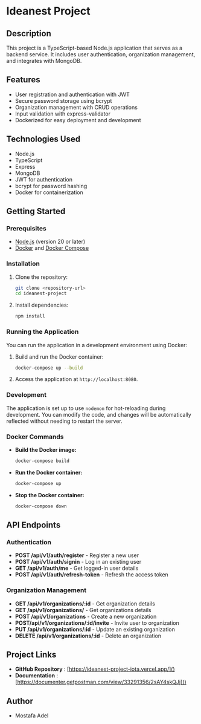 # Ideanest Project

## Description

This project is a TypeScript-based Node.js application that serves as a backend service. It includes user authentication, organization management, and integrates with MongoDB.

## Features

- User registration and authentication with JWT
- Secure password storage using bcrypt
- Organization management with CRUD operations
- Input validation with express-validator
- Dockerized for easy deployment and development

## Technologies Used

- Node.js
- TypeScript
- Express
- MongoDB
- JWT for authentication
- bcrypt for password hashing
- Docker for containerization

## Getting Started

### Prerequisites

- [Node.js](https://nodejs.org/en/) (version 20 or later)
- [Docker](https://www.docker.com/get-started) and [Docker Compose](https://docs.docker.com/compose/)

### Installation

1. Clone the repository:

   ```bash
   git clone <repository-url>
   cd ideanest-project
   ```
2. Install dependencies:

   ```bash
   npm install
   ```

### Running the Application

You can run the application in a development environment using Docker:

1. Build and run the Docker container:

   ```bash
   docker-compose up --build
   ```
2. Access the application at `http://localhost:8080`.

### Development

The application is set up to use `nodemon` for hot-reloading during development. You can modify the code, and changes will be automatically reflected without needing to restart the server.

### Docker Commands

- **Build the Docker image:**

  ```bash
  docker-compose build
  ```
- **Run the Docker container:**

  ```bash
  docker-compose up
  ```
- **Stop the Docker container:**

  ```bash
  docker-compose down
  ```

## API Endpoints

### Authentication

- **POST /api/v1/auth/register** - Register a new user
- **POST /api/v1/auth/signin** - Log in an existing user
- **GET /api/v1/auth/me** - Get logged-in user details
- **POST /api/v1/auth/refresh-token** - Refresh the access token

### Organization Management

- **GET /api/v1/organizations/:id** - Get organization details
- **GET /api/v1/organizations/** - Get organizations details
- **POST /api/v1/organizations** - Create a new organization
- **POST/api/v1/organizations/:id/invite** - Invite user to organization
- **PUT /api/v1/organizations/:id** - Update an existing organization
- **DELETE /api/v1/organizations/:id** - Delete an organization

## Project Links

- **GitHub Repository** : [https://ideanest-project-iota.vercel.app/]()
- **Documentation** : [https://documenter.getpostman.com/view/33291356/2sAY4skQJj]()

## Author

- Mostafa Adel
